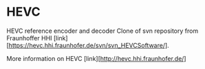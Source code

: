 HEVC
====

HEVC reference encoder and decoder
Clone of svn repository from Fraunhoffer HHI [link][https://hevc.hhi.fraunhofer.de/svn/svn_HEVCSoftware/].

More information on HEVC [link][http://hevc.hhi.fraunhofer.de/]

